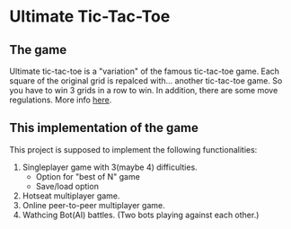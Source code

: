 # Ultimate Tic-Tac-Toe

## The game
Ultimate tic-tac-toe is a "variation" of the famous tic-tac-toe game. Each square of the original grid is repalced with... another tic-tac-toe game. So you have to win 3 grids in a row to win. In addition, there are some move regulations. More info [here](https://mathwithbaddrawings.com/2013/06/16/ultimate-tic-tac-toe/).

## This implementation of the game
This project is supposed to implement the following functionalities:

1. Singleplayer game with 3(maybe 4) difficulties.
    * Option for "best of N" game
    * Save/load option
2. Hotseat multiplayer game.
3. Online peer-to-peer multiplayer game.
4. Wathcing Bot(AI) battles. (Two bots playing against each other.)